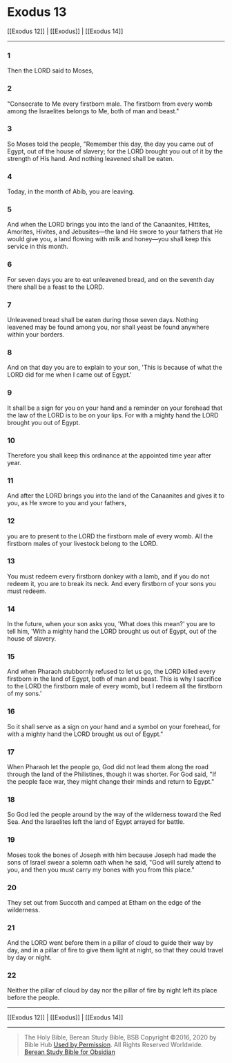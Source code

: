 # Exodus 13

[[Exodus 12]] | [[Exodus]] | [[Exodus 14]]

---

### 1
Then the LORD said to Moses,

### 2
"Consecrate to Me every firstborn male. The firstborn from every womb among the Israelites belongs to Me, both of man and beast."

### 3
So Moses told the people, "Remember this day, the day you came out of Egypt, out of the house of slavery; for the LORD brought you out of it by the strength of His hand. And nothing leavened shall be eaten.

### 4
Today, in the month of Abib, you are leaving.

### 5
And when the LORD brings you into the land of the Canaanites, Hittites, Amorites, Hivites, and Jebusites—the land He swore to your fathers that He would give you, a land flowing with milk and honey—you shall keep this service in this month.

### 6
For seven days you are to eat unleavened bread, and on the seventh day there shall be a feast to the LORD.

### 7
Unleavened bread shall be eaten during those seven days. Nothing leavened may be found among you, nor shall yeast be found anywhere within your borders.

### 8
And on that day you are to explain to your son, 'This is because of what the LORD did for me when I came out of Egypt.'

### 9
It shall be a sign for you on your hand and a reminder on your forehead that the law of the LORD is to be on your lips. For with a mighty hand the LORD brought you out of Egypt.

### 10
Therefore you shall keep this ordinance at the appointed time year after year.

### 11
And after the LORD brings you into the land of the Canaanites and gives it to you, as He swore to you and your fathers,

### 12
you are to present to the LORD the firstborn male of every womb. All the firstborn males of your livestock belong to the LORD.

### 13
You must redeem every firstborn donkey with a lamb, and if you do not redeem it, you are to break its neck. And every firstborn of your sons you must redeem.

### 14
In the future, when your son asks you, 'What does this mean?' you are to tell him, 'With a mighty hand the LORD brought us out of Egypt, out of the house of slavery.

### 15
And when Pharaoh stubbornly refused to let us go, the LORD killed every firstborn in the land of Egypt, both of man and beast. This is why I sacrifice to the LORD the firstborn male of every womb, but I redeem all the firstborn of my sons.'

### 16
So it shall serve as a sign on your hand and a symbol on your forehead, for with a mighty hand the LORD brought us out of Egypt."

### 17
When Pharaoh let the people go, God did not lead them along the road through the land of the Philistines, though it was shorter. For God said, "If the people face war, they might change their minds and return to Egypt."

### 18
So God led the people around by the way of the wilderness toward the Red Sea. And the Israelites left the land of Egypt arrayed for battle.

### 19
Moses took the bones of Joseph with him because Joseph had made the sons of Israel swear a solemn oath when he said, "God will surely attend to you, and then you must carry my bones with you from this place."

### 20
They set out from Succoth and camped at Etham on the edge of the wilderness.

### 21
And the LORD went before them in a pillar of cloud to guide their way by day, and in a pillar of fire to give them light at night, so that they could travel by day or night.

### 22
Neither the pillar of cloud by day nor the pillar of fire by night left its place before the people.

---

[[Exodus 12]] | [[Exodus]] | [[Exodus 14]]

---

> The Holy Bible, Berean Study Bible, BSB
> Copyright &copy;2016, 2020 by Bible Hub
> [Used by Permission](https://berean.bible/terms.htm). All Rights Reserved Worldwide.
> [Berean Study Bible for Obsidian](https://github.com/gapmiss/berean-study-bible-for-obsidian)

